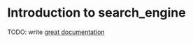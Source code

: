 # Introduction to search_engine

TODO: write [great documentation](http://jacobian.org/writing/what-to-write/)

